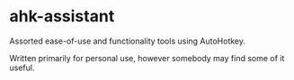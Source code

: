 ahk-assistant
=============

Assorted ease-of-use and functionality tools using AutoHotkey.

Written primarily for personal use, however somebody may find some of it useful.
